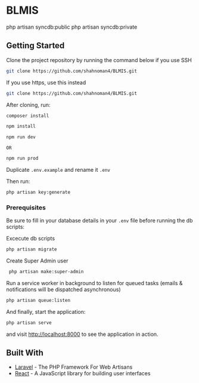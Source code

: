 # BLMIS

php artisan syncdb:public
php artisan syncdb:private

## Getting Started

Clone the project repository by running the command below if you use SSH

```bash
git clone https://github.com/shahnoman4/BLMIS.git
```

If you use https, use this instead

```bash
git clone https://github.com/shahnoman4/BLMIS.git
```

After cloning, run:

```bash
composer install
```

```bash
npm install
```

```bash
npm run dev
```

`OR`

```bash
npm run prod
```


Duplicate `.env.example` and rename it `.env`

Then run:

```bash
php artisan key:generate
```

### Prerequisites

Be sure to fill in your database details in your `.env` file before running the db scripts:

Excecute db scripts 

```bash
php artisan migrate
```

Create Super Admin user

```bash
 php artisan make:super-admin
```


Run a service worker in background to listen for queued tasks (emails & notifications will be dispatched asynchronous)

```bash
php artisan queue:listen
```


And finally, start the application:

```bash
php artisan serve
```

and visit [http://localhost:8000](http://localhost:8000) to see the application in action.

## Built With

* [Laravel](https://laravel.com) - The PHP Framework For Web Artisans
* [React](https://reactjs.org) - A JavaScript library for building user interfaces
